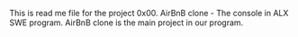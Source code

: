 This is read me file for the project 0x00. AirBnB clone - The console in ALX SWE program.
AirBnB clone is the main project in our program.